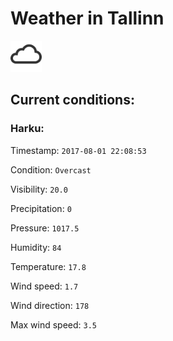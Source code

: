 # Weather in Tallinn 

<img src= 'images/cloud.png' width= '50' /> 

## Current conditions: 

### Harku: 

Timestamp: ``` 2017-08-01 22:08:53 ``` 

Condition: ``` Overcast ``` 

Visibility: ``` 20.0 ``` 

Precipitation: ``` 0 ``` 

Pressure: ``` 1017.5 ``` 

Humidity: ``` 84 ``` 

Temperature: ``` 17.8 ``` 

Wind speed: ``` 1.7 ``` 

Wind direction: ``` 178 ``` 

Max wind speed: ``` 3.5 ``` 

